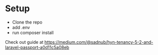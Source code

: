 # Setup
- Clone the repo
- add .env
- run composer install

Check out guide at
https://medium.com/@sadnub/hyn-tenancy-5-2-and-laravel-passport-a0d11c5a08eb
